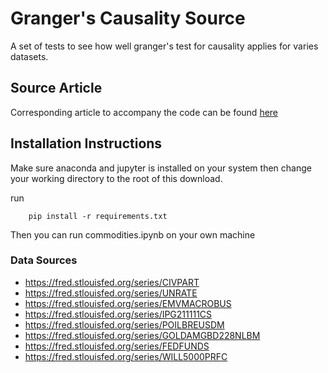 

# Granger's Causality Source

A set of tests to see how well granger's test for causality applies for
varies datasets.

## Source Article
Corresponding article to accompany the code can be found <a href=https://shameekconyers.com/projects/granger_causality> here </a>

## Installation Instructions

Make sure anaconda and jupyter is installed on your system then change your
working directory to the root of this download.

run
```shell
	pip install -r requirements.txt
```

Then you can run commodities.ipynb on your own machine


### Data Sources

- https://fred.stlouisfed.org/series/CIVPART
- https://fred.stlouisfed.org/series/UNRATE
- https://fred.stlouisfed.org/series/EMVMACROBUS
- https://fred.stlouisfed.org/series/IPG211111CS
- https://fred.stlouisfed.org/series/POILBREUSDM
- https://fred.stlouisfed.org/series/GOLDAMGBD228NLBM
- https://fred.stlouisfed.org/series/FEDFUNDS
- https://fred.stlouisfed.org/series/WILL5000PRFC
